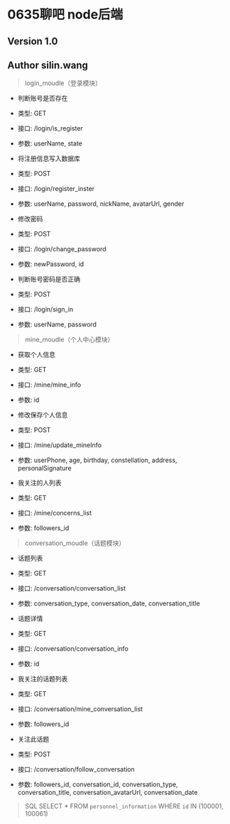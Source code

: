 # 0635聊吧 node后端
## Version 1.0
## Author silin.wang


> login_moudle（登录模块）

+ 判断账号是否存在
+ 类型: GET
+ 接口: /login/is_register
+ 参数: userName, state

+ 将注册信息写入数据库
+ 类型: POST
+ 接口: /login/register_inster
+ 参数: userName, password, nickName, avatarUrl, gender

+ 修改密码
+ 类型: POST
+ 接口: /login/change_password
+ 参数: newPassword, id

+ 判断账号密码是否正确
+ 类型: POST
+ 接口: /login/sign_in
+ 参数: userName, password


> mine_moudle（个人中心模块）

+ 获取个人信息
+ 类型: GET
+ 接口: /mine/mine_info
+ 参数: id

+ 修改保存个人信息
+ 类型: POST
+ 接口: /mine/update_mineInfo
+ 参数: userPhone, age, birthday, constellation, address, personalSignature

+ 我关注的人列表
+ 类型: GET
+ 接口: /mine/concerns_list
+ 参数: followers_id


> conversation_moudle（话题模块）

+ 话题列表
+ 类型: GET
+ 接口: /conversation/conversation_list
+ 参数: conversation_type, conversation_date, conversation_title

+ 话题详情
+ 类型: GET
+ 接口: /conversation/conversation_info
+ 参数: id

+ 我关注的话题列表
+ 类型: GET
+ 接口: /conversation/mine_conversation_list
+ 参数: followers_id

+ 关注此话题
+ 类型: POST
+ 接口: /conversation/follow_conversation
+ 参数: followers_id, conversation_id, conversation_type, conversation_title, conversation_avatarUrl, conversation_date





> SQL
SELECT * FROM `personnel_information` WHERE `id` IN (100001, 100061)

